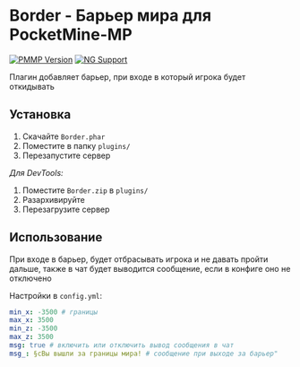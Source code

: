 # Border - Барьер мира для PocketMine-MP

[![PMMP Version](https://img.shields.io/badge/PocketMine-5.0.0+-blue.svg)](https://github.com/pmmp/PocketMine-MP)
[![NG Support](https://img.shields.io/badge/NetherGamesMC-1.20--1.21.93-green.svg)](https://github.com/NetherGamesMC/PocketMine-MP)

Плагин добавляет барьер, при входе в который игрока будет откидывать

## Установка
1. Скачайте `Border.phar`
2. Поместите в папку `plugins/`
3. Перезапустите сервер

*Для DevTools:*
1. Поместите `Border.zip` в `plugins/`
2. Разархивируйте
3. Перезагрузите сервер

## Использование
При входе в барьер, будет отбрасывать игрока и не давать пройти дальше, также в чат будет выводится сообщение, если в конфиге оно не отключено

Настройки в `config.yml`:
```yaml
min_x: -3500 # границы
max_x: 3500
min_z: -3500
max_z: 3500
msg: true # включить или отключить вывод сообщения в чат
msg_: §cВы вышли за границы мира! # сообщение при выходе за барьер"

